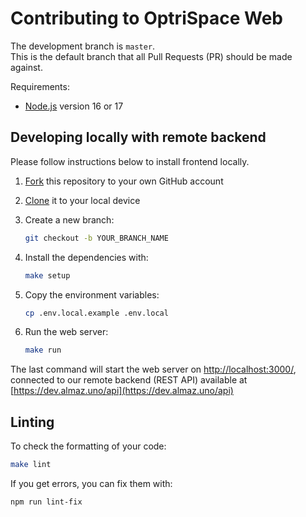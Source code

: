 # Contributing to OptriSpace Web

The development branch is `master`.\
This is the default branch that all Pull Requests (PR) should be made against.

Requirements:

* [Node.js](https://nodejs.org/en/) version 16 or 17

## Developing locally with remote backend

Please follow instructions below to install frontend locally.

1. [Fork](https://help.github.com/articles/fork-a-repo/)
   this repository to your own GitHub account

2. [Clone](https://help.github.com/articles/cloning-a-repository/)
   it to your local device

3. Create a new branch:

    ```sh
    git checkout -b YOUR_BRANCH_NAME
    ```

4. Install the dependencies with:

    ```sh
    make setup
    ```

5. Copy the environment variables:

    ```sh
    cp .env.local.example .env.local
    ```

6. Run the web server:

    ```sh
    make run
    ```

The last command will start the web server on
[http://localhost:3000/](http://localhost:3000/),
connected to our remote backend (REST API) available at
[https://dev.almaz.uno/api](https://dev.almaz.uno/api)

## Linting

To check the formatting of your code:

```sh
make lint
```

If you get errors, you can fix them with:

```sh
npm run lint-fix
```
